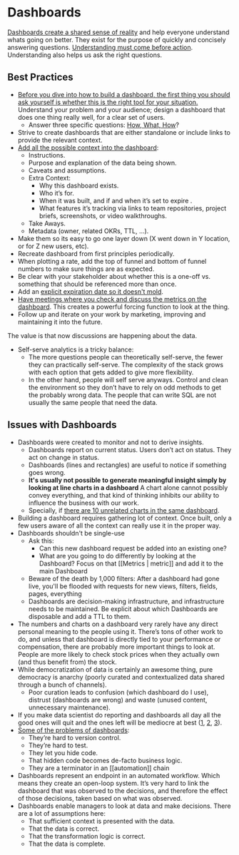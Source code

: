 # Dashboards

[Dashboards create a shared sense of reality](https://benn.substack.com/p/data-is-for-dashboards) and help everyone understand whats going on better. They exist for the purpose of quickly and concisely answering questions. [Understanding must come before action](https://sarahsnewsletter.substack.com/p/what-substack-analytics-engineers). Understanding also helps us ask the right questions.

## Best Practices
- [Before you dive into how to build a dashboard, the first thing you should ask yourself is whether this is the right tool for your situation.](https://shopify.engineering/make-dashboards-using-product-thinking-approach) Understand your problem and your audience; design a dashboard that does one thing really well, for a clear set of users.
	- Answer three specific questions: [How, What, How](https://youtu.be/g2-dkJkZjiI)?
- Strive to create dashboards that are either standalone or include links to provide the relevant context.
- [Add all the possible context into the dashboard](https://www.youtube.com/watch?v=Kub2bXrKmOE):
	- Instructions.
	- Purpose and explanation of the data being shown.
	- Caveats and assumptions.
	- Extra Context:
		- Why this dashboard exists.
		- Who it’s for.
		- When it was built, and if and when it’s set to expire .
		- What features it’s tracking via links to team repositories, project briefs, screenshots, or video walkthroughs.
	- Take Aways.
	- Metadata (owner, related OKRs, TTL, …).
- Make them so its easy to go one layer down (X went down in Y location, or for Z new users, etc).
- Recreate dashboard from first principles periodically.
- When plotting a rate, add the top of funnel and bottom of funnel numbers to make sure things are as expected.
- Be clear with your stakeholder about whether this is a one-off vs. something that should be referenced more than once.
- Add an [explicit expiration date so it doesn't mold](https://mikkeldengsoe.substack.com/p/moldy-data).
- [Have meetings where you check and discuss the metrics on the dashboard](https://counting.substack.com/p/the-utility-of-an-unwatched-dashboard). This creates a powerful forcing function to look at the thing.
- Follow up and iterate on your work by marketing, improving and maintaining it into the future.

The value is that now discussions are happening about the data.

- Self-serve analytics is a tricky balance:
	- The more questions people can theoretically self-serve, the fewer they can practically self-serve. The complexity of the stack grows with each option that gets added to give more flexibility.
	- In the other hand, people will self serve anyways. Control and clean the environment so they don’t have to rely on odd methods to get the probably wrong data. The people that can write SQL are not usually the same people that need the data.

## Issues with Dashboards
- Dashboards were created to monitor and not to derive insights.
	- Dashboards report on current status. Users don’t act on status. They act on change in status.
	- Dashboards (lines and rectangles) are useful to notice if something goes wrong.
	- **It's usually not possible to generate meaningful insight simply by looking at line charts in a dashboard** A chart alone cannot possibly convey everything, and that kind of thinking inhibits our ability to influence the business with our work.
	- Specially, if [there are 10 unrelated charts in the same dashboard](https://www.deathofdashboards.com/).
- Building a dashboard requires gathering lot of context. Once built, only a few users aware of all the context can really use it in the proper way.
- Dashboards shouldn't be single-use
	- Ask this:
		- Can this new dashboard request be added into an existing one?
		- What are you going to do differently by looking at the Dashboard? Focus on that [[Metrics | metric]] and add it to the main Dashboard
	- Beware of the death by 1,000 filters: After a dashboard had gone live, you'll be  flooded with requests for new views, filters, fields, pages, everything
	- Dashboards are decision-making infrastructure, and infrastructure needs to be maintained. Be explicit about which Dashboards are disposable and add a TTL to them.
- The numbers and charts on a dashboard very rarely have any direct personal meaning to the people using it. There’s tons of other work to do, and unless that dashboard is directly tied to your performance or compensation, there are probably more important things to look at. People are more likely to check stock prices when they actually own (and thus benefit from) the stock.
- While democratization of data is certainly an awesome thing, pure democracy is anarchy (poorly curated and contextualized data shared through a bunch of channels).
	- Poor curation leads to confusion (which dashboard do I use), distrust (dashboards are wrong) and waste (unused content, unnecessary maintenance).
- If you make data scientist do reporting and dashboards all day all the good ones will quit and the ones left will be mediocre at best ([1](https://twitter.com/sethrosen/status/1306605742452076548), [2](https://twitter.com/sethrosen/status/1383148819441913857), [3](https://greatexpectations.io/blog/one-more-stratification/)).
- [Some of the problems of dashboards](https://twitter.com/EmilyGorcenski/status/1397066345947308034):
	- They’re hard to version control.
	- They’re hard to test.
	- They let you hide code.
	- That hidden code becomes de-facto business logic.
	- They are a terminator in an [[automation]] chain
- Dashboards represent an endpoint in an automated workflow. Which means they create an open-loop system. It’s very hard to link the dashboard that was observed to the decisions, and therefore the effect of those decisions, taken based on what was observed.
- Dashboards enable managers to look at data and make decisions. There are a lot of assumptions here:
	- That sufficient context is presented with the data.
	- That the data is correct.
	- That the transformation logic is correct.
	- That the data is complete.
